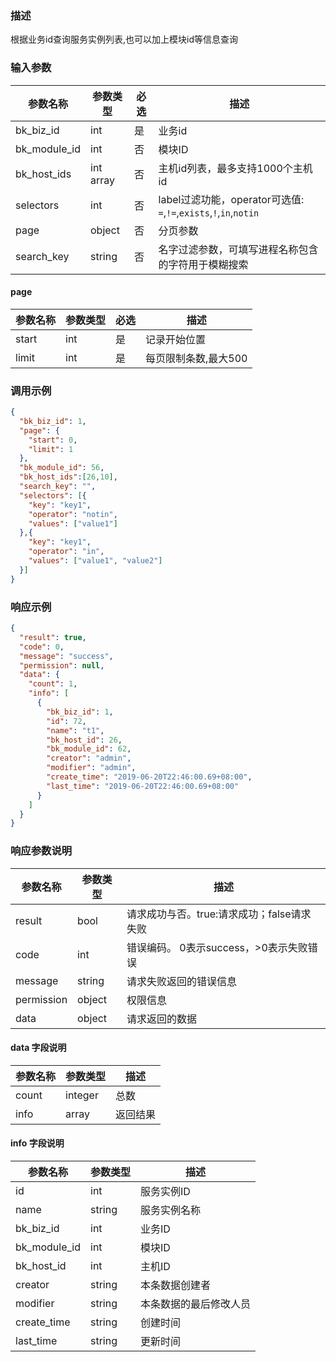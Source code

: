 ### 描述

根据业务id查询服务实例列表,也可以加上模块id等信息查询

### 输入参数

| 参数名称         | 参数类型      | 必选 | 描述                                                        |
|--------------|-----------|----|-----------------------------------------------------------|
| bk_biz_id    | int       | 是  | 业务id                                                      |
| bk_module_id | int       | 否  | 模块ID                                                      |
| bk_host_ids  | int array | 否  | 主机id列表，最多支持1000个主机id                                      |
| selectors    | int       | 否  | label过滤功能，operator可选值: `=`,`!=`,`exists`,`!`,`in`,`notin` |
| page         | object    | 否  | 分页参数                                                      |
| search_key   | string    | 否  | 名字过滤参数，可填写进程名称包含的字符用于模糊搜索                                 |

#### page

| 参数名称  | 参数类型 | 必选 | 描述           |
|-------|------|----|--------------|
| start | int  | 是  | 记录开始位置       |
| limit | int  | 是  | 每页限制条数,最大500 |

### 调用示例

```json
{
  "bk_biz_id": 1,
  "page": {
    "start": 0,
    "limit": 1
  },
  "bk_module_id": 56,
  "bk_host_ids":[26,10],
  "search_key": "",
  "selectors": [{
    "key": "key1",
    "operator": "notin",
    "values": ["value1"]
  },{
    "key": "key1",
    "operator": "in",
    "values": ["value1", "value2"]
  }]
}

```

### 响应示例

```json
{
  "result": true,
  "code": 0,
  "message": "success",
  "permission": null,
  "data": {
    "count": 1,
    "info": [
      {
        "bk_biz_id": 1,
        "id": 72,
        "name": "t1",
        "bk_host_id": 26,
        "bk_module_id": 62,
        "creator": "admin",
        "modifier": "admin",
        "create_time": "2019-06-20T22:46:00.69+08:00",
        "last_time": "2019-06-20T22:46:00.69+08:00"
      }
    ]
  }
}
```

### 响应参数说明

| 参数名称       | 参数类型   | 描述                         |
|------------|--------|----------------------------|
| result     | bool   | 请求成功与否。true:请求成功；false请求失败 |
| code       | int    | 错误编码。 0表示success，>0表示失败错误  |
| message    | string | 请求失败返回的错误信息                |
| permission | object | 权限信息                       |
| data       | object | 请求返回的数据                    |

#### data 字段说明

| 参数名称  | 参数类型    | 描述   |
|-------|---------|------|
| count | integer | 总数   |
| info  | array   | 返回结果 |

#### info 字段说明

| 参数名称                | 参数类型   | 描述          |
|---------------------|--------|-------------|
| id                  | int    | 服务实例ID      |
| name                | string | 服务实例名称      |
| bk_biz_id           | int    | 业务ID        |
| bk_module_id        | int    | 模块ID        |
| bk_host_id          | int    | 主机ID        |
| creator             | string | 本条数据创建者     |
| modifier            | string | 本条数据的最后修改人员 |
| create_time         | string | 创建时间        |
| last_time           | string | 更新时间        |

